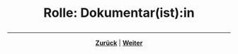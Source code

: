 # <p align="center">Rolle: Dokumentar(ist):in</p>

<!--hier Rolle des Dokumentars erläutern-->

---

<p align="center"><a href="/docs/02-arbeiten_bei_nadoo/01-rollen_und_aufgaben/README.md"><strong>Zurück</strong></a> | <a href="/docs/02-arbeiten_bei_nadoo/01-rollen_und_aufgaben/02-researcher/README.md"><strong>Weiter</strong></a></p>